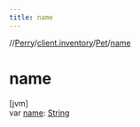 ```yaml
---
title: name
---
```

//[Perry](../../../index.html)/[client.inventory](../index.html)/[Pet](index.html)/[name](name.html)



# name



[jvm]\
var [name](name.html): [String](https://kotlinlang.org/api/latest/jvm/stdlib/kotlin/-string/index.html)





